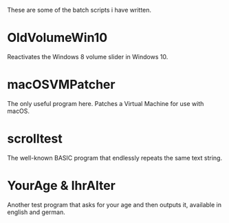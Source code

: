 These are some of the batch scripts i have written.

# OldVolumeWin10
Reactivates the Windows 8 volume slider in Windows 10. 

# macOSVMPatcher
The only useful program here. Patches a Virtual Machine for use with macOS.

# scrolltest
The well-known BASIC program that endlessly repeats the same text string.

# YourAge & IhrAlter
Another test program that asks for your age and then outputs it, available in english and german.

